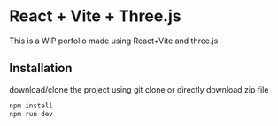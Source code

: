 # React + Vite + Three.js

This is a WiP porfolio made using React+Vite and three.js

## Installation

download/clone the project using git clone or directly download zip file

```bash
npm install
npm run dev
```
